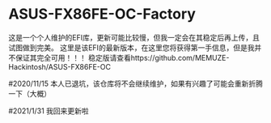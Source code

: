# ASUS-FX86FE-OC-Factory
这是一个个人维护的EFI库，更新可能比较慢，但我一定会在其稳定后再上传，且试图做到完美。
这里是该EFI的最新版本，在这里您将获得第一手信息，但是我并不保证其完全可用！！！
稳定版请查看https://github.com/MEMUZE-Hackintosh/ASUS-FX86FE-OC

#2020/11/15 
本人已退坑，该仓库将不会继续维护，如果有兴趣了可能会重新折腾一下（大概）

#2021/1/31
我回来更新啦
